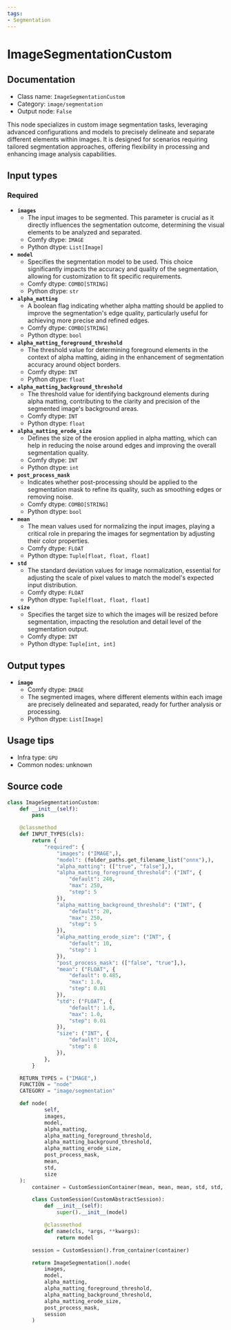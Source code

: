 ```yaml
---
tags:
- Segmentation
---
```


# ImageSegmentationCustom
## Documentation
- Class name: `ImageSegmentationCustom`
- Category: `image/segmentation`
- Output node: `False`

This node specializes in custom image segmentation tasks, leveraging advanced configurations and models to precisely delineate and separate different elements within images. It is designed for scenarios requiring tailored segmentation approaches, offering flexibility in processing and enhancing image analysis capabilities.
## Input types
### Required
- **`images`**
    - The input images to be segmented. This parameter is crucial as it directly influences the segmentation outcome, determining the visual elements to be analyzed and separated.
    - Comfy dtype: `IMAGE`
    - Python dtype: `List[Image]`
- **`model`**
    - Specifies the segmentation model to be used. This choice significantly impacts the accuracy and quality of the segmentation, allowing for customization to fit specific requirements.
    - Comfy dtype: `COMBO[STRING]`
    - Python dtype: `str`
- **`alpha_matting`**
    - A boolean flag indicating whether alpha matting should be applied to improve the segmentation's edge quality, particularly useful for achieving more precise and refined edges.
    - Comfy dtype: `COMBO[STRING]`
    - Python dtype: `bool`
- **`alpha_matting_foreground_threshold`**
    - The threshold value for determining foreground elements in the context of alpha matting, aiding in the enhancement of segmentation accuracy around object borders.
    - Comfy dtype: `INT`
    - Python dtype: `float`
- **`alpha_matting_background_threshold`**
    - The threshold value for identifying background elements during alpha matting, contributing to the clarity and precision of the segmented image's background areas.
    - Comfy dtype: `INT`
    - Python dtype: `float`
- **`alpha_matting_erode_size`**
    - Defines the size of the erosion applied in alpha matting, which can help in reducing the noise around edges and improving the overall segmentation quality.
    - Comfy dtype: `INT`
    - Python dtype: `int`
- **`post_process_mask`**
    - Indicates whether post-processing should be applied to the segmentation mask to refine its quality, such as smoothing edges or removing noise.
    - Comfy dtype: `COMBO[STRING]`
    - Python dtype: `bool`
- **`mean`**
    - The mean values used for normalizing the input images, playing a critical role in preparing the images for segmentation by adjusting their color properties.
    - Comfy dtype: `FLOAT`
    - Python dtype: `Tuple[float, float, float]`
- **`std`**
    - The standard deviation values for image normalization, essential for adjusting the scale of pixel values to match the model's expected input distribution.
    - Comfy dtype: `FLOAT`
    - Python dtype: `Tuple[float, float, float]`
- **`size`**
    - Specifies the target size to which the images will be resized before segmentation, impacting the resolution and detail level of the segmentation output.
    - Comfy dtype: `INT`
    - Python dtype: `Tuple[int, int]`
## Output types
- **`image`**
    - Comfy dtype: `IMAGE`
    - The segmented images, where different elements within each image are precisely delineated and separated, ready for further analysis or processing.
    - Python dtype: `List[Image]`
## Usage tips
- Infra type: `GPU`
- Common nodes: unknown


## Source code
```python
class ImageSegmentationCustom:
    def __init__(self):
        pass

    @classmethod
    def INPUT_TYPES(cls):
        return {
            "required": {
                "images": ("IMAGE",),
                "model": (folder_paths.get_filename_list("onnx"),),
                "alpha_matting": (["true", "false"],),
                "alpha_matting_foreground_threshold": ("INT", {
                    "default": 240,
                    "max": 250,
                    "step": 5
                }),
                "alpha_matting_background_threshold": ("INT", {
                    "default": 20,
                    "max": 250,
                    "step": 5
                }),
                "alpha_matting_erode_size": ("INT", {
                    "default": 10,
                    "step": 1
                }),
                "post_process_mask": (["false", "true"],),
                "mean": ("FLOAT", {
                    "default": 0.485,
                    "max": 1.0,
                    "step": 0.01
                }),
                "std": ("FLOAT", {
                    "default": 1.0,
                    "max": 1.0,
                    "step": 0.01
                }),
                "size": ("INT", {
                    "default": 1024,
                    "step": 8
                }),
            },
        }

    RETURN_TYPES = ("IMAGE",)
    FUNCTION = "node"
    CATEGORY = "image/segmentation"

    def node(
            self,
            images,
            model,
            alpha_matting,
            alpha_matting_foreground_threshold,
            alpha_matting_background_threshold,
            alpha_matting_erode_size,
            post_process_mask,
            mean,
            std,
            size
    ):
        container = CustomSessionContainer(mean, mean, mean, std, std, std, size, size)

        class CustomSession(CustomAbstractSession):
            def __init__(self):
                super().__init__(model)

            @classmethod
            def name(cls, *args, **kwargs):
                return model

        session = CustomSession().from_container(container)

        return ImageSegmentation().node(
            images,
            model,
            alpha_matting,
            alpha_matting_foreground_threshold,
            alpha_matting_background_threshold,
            alpha_matting_erode_size,
            post_process_mask,
            session
        )

```
